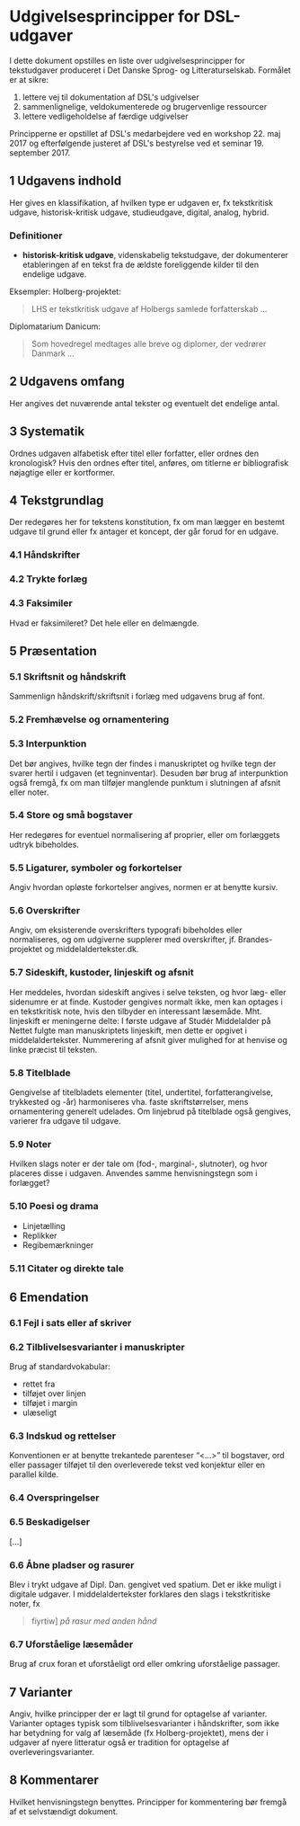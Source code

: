 # Udgivelsesprincipper for DSL-udgaver

I dette dokument opstilles en liste over udgivelsesprincipper for
tekstudgaver produceret i Det Danske Sprog- og Litteraturselskab.
Formålet er at sikre:

1. lettere vej til dokumentation af DSL's udgivelser
2. sammenlignelige, veldokumenterede og brugervenlige ressourcer
3. lettere vedligeholdelse af færdige udgivelser

Principperne er opstillet af DSL's medarbejdere ved en workshop 22. 
maj 2017 og efterfølgende justeret af DSL's bestyrelse ved et
seminar 19. september 2017.


## 1 Udgavens indhold

Her gives en klassifikation, af hvilken type er udgaven er, fx
tekstkritisk udgave, historisk-kritisk udgave, studieudgave, digital,
analog, hybrid. 

### Definitioner

* **historisk-kritisk udgave**, videnskabelig tekstudgave, der dokumenterer etableringen af en tekst fra de ældste foreliggende kilder til den endelige udgave.

Eksempler: Holberg-projektet:

> LHS er tekstkritisk udgave af Holbergs samlede forfatterskab ...

Diplomatarium Danicum:

> Som hovedregel medtages alle breve og diplomer, der vedrører Danmark ...

## 2 Udgavens omfang

Her angives det nuværende antal tekster og eventuelt det endelige
antal.

## 3 Systematik

Ordnes udgaven alfabetisk efter titel eller forfatter, eller ordnes
den kronologisk? Hvis den ordnes efter titel, anføres, om titlerne er
bibliografisk nøjagtige eller er kortformer.

## 4 Tekstgrundlag

Der redegøres her for tekstens konstitution, fx om man lægger en
bestemt udgave til grund eller fx antager et koncept, der går forud
for en udgave.  

### 4.1 Håndskrifter

### 4.2 Trykte forlæg

### 4.3 Faksimiler

Hvad er faksimileret? Det hele eller en delmængde.

## 5 Præsentation

### 5.1 Skriftsnit og håndskrift

Sammenlign håndskrift/skriftsnit i forlæg med udgavens brug af font.

### 5.2 Fremhævelse og ornamentering

### 5.3 Interpunktion

Det bør angives, hvilke tegn der findes i manuskriptet og hvilke tegn
der svarer hertil i udgaven (et tegninventar). Desuden bør brug af
interpunktion også fremgå, fx om man tilføjer manglende punktum i
slutningen af afsnit eller noter.

### 5.4 Store og små bogstaver

Her redegøres for eventuel normalisering af proprier, eller om
forlæggets udtryk bibeholdes.

### 5.5 Ligaturer, symboler og forkortelser

Angiv hvordan opløste forkortelser angives, normen er at benytte
kursiv.
    
### 5.6 Overskrifter

Angiv, om eksisterende overskrifters typografi bibeholdes eller
normaliseres, og om udgiverne supplerer med overskrifter, jf.
Brandes-projektet og middelaldertekster.dk. 

### 5.7 Sideskift, kustoder, linjeskift og afsnit

Her meddeles, hvordan sideskift angives i selve teksten, og hvor læg-
eller sidenumre er at finde. Kustoder gengives normalt ikke, men kan
optages i en tekstkritisk note, hvis den tilbyder en interessant
læsemåde. Mht. linjeskift er meningerne delte: I første udgave af
Studér Middelalder på Nettet fulgte man manuskriptets linjeskift, men
dette er opgivet i middelaldertekster. Nummerering af afsnit giver
mulighed for at henvise og linke præcist til teksten.

### 5.8 Titelblade

Gengivelse af titelbladets elementer (titel, undertitel,
forfatterangivelse, trykkested og -år) harmoniseres vha. faste
skriftstørrelser, mens ornamentering generelt udelades. Om linjebrud
på titelblade også gengives, varierer fra udgave til udgave.

### 5.9 Noter

Hvilken slags noter er der tale om (fod-, marginal-, slutnoter), og
hvor placeres disse i udgaven. Anvendes samme henvisningstegn som i
forlægget?

### 5.10 Poesi og drama

* Linjetælling
* Replikker
* Regibemærkninger

### 5.11 Citater og direkte tale

## 6 Emendation

### 6.1 Fejl i sats eller af skriver

### 6.2 Tilblivelsesvarianter i manuskripter

Brug af standardvokabular:

* rettet fra
* tilføjet over linjen
* tilføjet i margin
* ulæseligt

### 6.3 Indskud og rettelser

Konventionen er at benytte trekantede parenteser “<...>” til
bogstaver, ord eller passager tilføjet til den overleverede tekst ved
konjektur eller en parallel kilde.

### 6.4 Overspringelser

### 6.5 Beskadigelser 

[...]

### 6.6 Åbne pladser og rasurer

Blev i trykt udgave af Dipl. Dan. gengivet ved spatium. Det er ikke
muligt i digitale udgaver. I middelaldertekster forklares den slags i
tekstkritiske noter, fx 

> fiyrtiw] *på rasur med anden hånd*

### 6.7 Uforståelige læsemåder

Brug af crux foran et uforståeligt ord eller omkring
uforståelige passager.

## 7 Varianter

Angiv, hvilke principper der er lagt til grund for optagelse af
varianter. Varianter optages typisk som tilblivelsesvarianter i
håndskrifter, som ikke har betydning for valg af læsemåde (fx
Holberg-projektet), mens der i udgaver af nyere litteratur også er
tradition for optagelse af overleveringsvarianter.

## 8 Kommentarer

Hvilket henvisningstegn benyttes. Principper for kommentering bør 
fremgå af et selvstændigt dokument.

